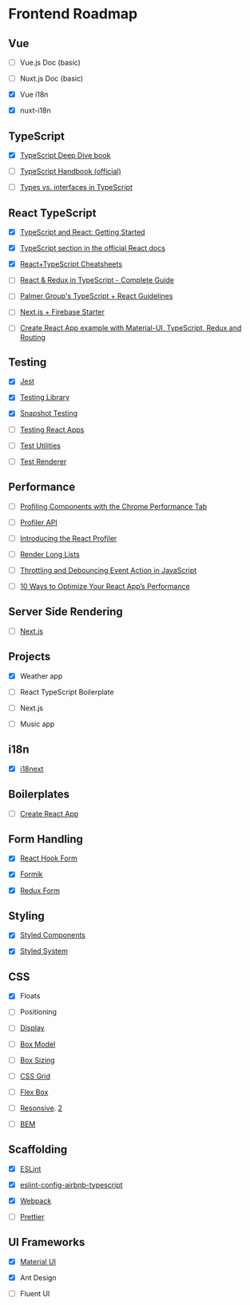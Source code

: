 # Frontend Roadmap

## Vue

- [ ] Vue.js Doc (basic)
- [ ] Nuxt.js Doc (basic)
- [x] Vue i18n
- [x] nuxt-i18n


## TypeScript

- [x] [TypeScript Deep Dive book](https://basarat.gitbook.io/typescript/)
- [ ] [TypeScript Handbook (official)](https://www.typescriptlang.org/docs/handbook/basic-types.html)
- [ ] [Types vs. interfaces in TypeScript](https://blog.logrocket.com/types-vs-interfaces-in-typescript/)


## React TypeScript

- [x] [TypeScript and React: Getting Started](https://fettblog.eu/typescript-react/getting-started/)
- [x] [TypeScript section in the official React docs](https://reactjs.org/docs/static-type-checking.html#typescript)
- [x] [React+TypeScript Cheatsheets](https://github.com/typescript-cheatsheets/react-typescript-cheatsheet)
- [ ] [React & Redux in TypeScript - Complete Guide](https://github.com/piotrwitek/react-redux-typescript-guide)
- [ ] [Palmer Group's TypeScript + React Guidelines](https://github.com/formik/typescript)
- [ ] [Next.js + Firebase Starter](https://github.com/rwieruch/nextjs-firebase-authentication)
- [ ] [Create React App example with Material-UI, TypeScript, Redux and Routing](https://github.com/innFactory/create-react-app-material-typescript-redux)


## Testing

- [x] [Jest](https://jestjs.io/)
- [x] [Testing Library](https://testing-library.com/docs/intro)
- [x] [Snapshot Testing](https://jestjs.io/docs/en/snapshot-testing)
- [ ] [Testing React Apps](https://jestjs.io/docs/en/tutorial-react)
- [ ] [Test Utilities](https://reactjs.org/docs/test-utils.html)
- [ ] [Test Renderer](https://reactjs.org/docs/test-renderer.html)


## Performance

- [ ] [Profiling Components with the Chrome Performance Tab](https://reactjs.org/docs/optimizing-performance.html#profiling-components-with-the-chrome-performance-tab)
- [ ] [Profiler API](https://reactjs.org/docs/profiler.html)
- [ ] [Introducing the React Profiler](https://reactjs.org/blog/2018/09/10/introducing-the-react-profiler.html)
- [ ] [Render Long Lists](https://reactjs.org/docs/optimizing-performance.html#virtualize-long-lists)
- [ ] [Throttling and Debouncing Event Action in JavaScript](https://www.codementor.io/blog/react-optimization-5wiwjnf9hj)
- [ ] [10 Ways to Optimize Your React App’s Performance](https://blog.bitsrc.io/10-ways-to-optimize-your-react-apps-performance-e5e437c9abce)


## Server Side Rendering

- [ ] [Next.js](https://nextjs.org/learn/basics/create-nextjs-app)


## Projects

- [x] Weather app
- [ ] React TypeScript Boilerplate
- [ ] Next.js
- [ ] Music app


## i18n

- [x] [i18next](https://www.i18next.com/)


## Boilerplates

- [ ] [Create React App](https://create-react-app.dev/)


## Form Handling

- [x] [React Hook Form](https://react-hook-form.com/get-started)
- [x] [Formik](https://jaredpalmer.com/formik)
- [x] [Redux Form](https://redux-form.com/)


## Styling

- [x] [Styled Components](https://styled-components.com/)
- [x] [Styled System](https://styled-system.com/getting-started)


## CSS

- [x] Floats
- [ ] Positioning
- [ ] [Display](https://css-tricks.com/almanac/properties/d/display/)
- [ ] [Box Model](https://css-tricks.com/the-css-box-model/)
- [ ] [Box Sizing](https://css-tricks.com/box-sizing/)
- [ ] [CSS Grid](https://css-tricks.com/getting-started-css-grid/)
- [ ] [Flex Box](https://css-tricks.com/snippets/css/a-guide-to-flexbox/)
- [ ] [Resonsive](https://hankchizljaw.com/wrote/create-a-responsive-grid-layout-with-no-media-queries-using-css-grid/). [2](https://css-tricks.com/the-difference-between-responsive-and-adaptive-design/)
- [ ] [BEM](https://css-tricks.com/bem-101/)


## Scaffolding

- [x] [ESLint](https://eslint.org/docs/user-guide/getting-started)
- [x] [eslint-config-airbnb-typescript](https://github.com/iamturns/eslint-config-airbnb-typescript)
- [x] [Webpack](https://webpack.js.org/concepts/)
- [ ] [Prettier](https://prettier.io/)


## UI Frameworks

- [x] [Material UI](https://material-ui.com/getting-started/installation/)
- [x] Ant Design
- [ ] Fluent UI


